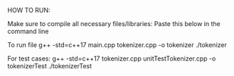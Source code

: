 HOW TO RUN:


Make sure to compile all necessary files/libraries:
Paste this below in the command line

To run file
g++ -std=c++17 main.cpp tokenizer.cpp -o tokenizer
./tokenizer



For test cases:
g++ -std=c++17 tokenizer.cpp unitTestTokenizer.cpp -o tokenizerTest
./tokenizerTest